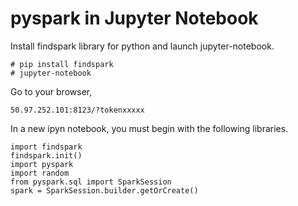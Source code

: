 # pyspark in Jupyter Notebook

Install findspark library for python and launch jupyter-notebook.
```
# pip install findspark
# jupyter-notebook
```
Go to your browser, 
```
50.97.252.101:8123/?tokenxxxxx
```

In a new ipyn notebook, you must begin with the following libraries.
```
import findspark
findspark.init()
import pyspark
import random
from pyspark.sql import SparkSession
spark = SparkSession.builder.getOrCreate()
```

